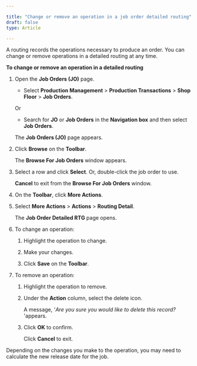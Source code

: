 ```yaml
---

title: "Change or remove an operation in a job order detailed routing"
draft: false
type: Article

---
```


A routing records the operations necessary to produce an order. You can change or remove operations in a detailed routing at any time.

**To change or remove an operation in a detailed routing**

1. Open the **Job Orders (JO)** page.

    - Select **Production Management** > **Production Transactions** > **Shop Floor** > **Job Orders**.

    Or

    - Search for **JO** or **Job Orders** in the **Navigation box** and then select **Job Orders**.

    The **Job Orders (JO)** page appears.

2. Click **Browse** on the **Toolbar**.

    The **Browse For Job Orders** window appears.

3. Select a row and click **Select**. Or, double-click the job order to use.

     **Cancel** to exit from the **Browse For Job Orders** window.

4. On the **Toolbar**, click **More Actions**.

5. Select **More Actions** > **Actions** > **Routing Detail**.

    The **Job Order Detailed RTG** page opens.

6. To change an operation:

    1. Highlight the operation to change.

    2. Make your changes.

    3. Click **Save** on the **Toolbar**.

7. To remove an operation:

    1. Highlight the operation to remove.

    2. Under the **Action** column, select the delete icon.

        A message, '*Are you sure you would like to delete this record?* 'appears.

    3. Click **OK** to confirm.

        Click **Cancel** to exit.

Depending on the changes you make to the operation, you may need to calculate the new release date for the job.

​
